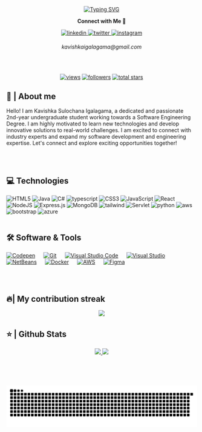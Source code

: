 <!--- Head -->
<p align="center">
 <a href="https://git.io/typing-svg"><img src="https://readme-typing-svg.demolab.com?font=JetBrains+Mono&weight=600&size=35&pause=1000&color=F78029&center=true&vCenter=true&width=435&lines=%3EHello+Wolrd!;I'm+Kavishka" alt="Typing SVG" /></a>
  <p align="center"><b>Connect with Me 🤝</b></p>
  <p align="center">
        <a href="https://www.linkedin.com/in/kavishka-sulochana/">
          <img src="https://user-images.githubusercontent.com/88904952/234979284-68c11d7f-1acc-4f0c-ac78-044e1037d7b0.png" alt="linkedin" height="50" width="50" />
        </a>
        <a href="https://x.com/ksigalagama/">
          <img src="https://user-images.githubusercontent.com/88904952/234980676-61bfb021-ecc8-48f7-88e6-34c1b06c4a58.png" alt="twitter" height="50" width="50" />
        </a>
        <a href="https://www.instagram.com/kavishka_sulochana//">
          <img src="https://user-images.githubusercontent.com/88904952/234981169-2dd1e58f-4b7e-468c-8213-034ba62156c3.png" alt="instagram" height="50" width="50" />
        </a>
      <div align="center">
        <h6>kavishkaigalagama@gmail.com</h6>
      </div>
  </p>
</p>

<br>

<!--- Counters -->
<p align="center">
  <a href="https://github.com/rom4nz/Simple-View-Counter">
    <img alt="views" title="GitHub profile views" src="https://komarev.com/ghpvc/?username=rom4nz&label=PROFILE+VIEWS&style=for-the-badge&color=red"/></a>
  <a href="https://github.com/rom4nz?tab=followers">
    <img alt="followers" title="Follow me on Github" src="https://custom-icon-badges.demolab.com/github/followers/rom4nz?color=236ad3&labelColor=1155ba&style=for-the-badge&logo=person-add&label=Followers&logoColor=white"/></a>
  <a href="https://github.com/rom4nz?tab=repositories&sort=stargazers">
    <img alt="total stars" title="Total stars on GitHub" src="https://custom-icon-badges.demolab.com/github/stars/rom4nz?color=55960c&style=for-the-badge&labelColor=488207&logo=star"/></a>
</p>

<!--- About me -->
<h2>📖 | About me</h2> 
Hello! I am Kavishka Sulochana Igalagama, a dedicated and passionate 2nd-year undergraduate student working towards a Software Engineering Degree. I am highly motivated to learn new technologies and develop innovative solutions to real-world challenges. I am excited to connect with industry experts and expand my software development and engineering expertise. Let's connect and explore exciting opportunities together!

<br><br>

<!--- Skills -->
## 💻 Technologies 

<div>
  <img alt="HTML5" src="https://img.shields.io/badge/html5-%23E34F26.svg?style=for-the-badge&logo=html5&logoColor=white"/>
  <img alt="Java" src="https://img.shields.io/badge/Java-ED8B00?style=for-the-badge&logo=java&logoColor=white"/>
  <img alt="C#" src="https://img.shields.io/badge/csharp-ED8B00?style=for-the-badge&logo=csharp&logoColor=white"/>
  <img alt="typescript" src="https://img.shields.io/badge/typescript-3178C6.svg?style=for-the-badge&logo=typescript&logoColor=white"/>
  <img alt="CSS3" src="https://img.shields.io/badge/css3-%231572B6.svg?style=for-the-badge&logo=css3&logoColor=white"/>
  <img alt="JavaScript" src="https://img.shields.io/badge/javascript-%23323330.svg?style=for-the-badge&logo=javascript&logoColor=%23F7DF1E"/>
  <img alt="React" src="https://img.shields.io/badge/react-%2320232a.svg?style=for-the-badge&logo=react&logoColor=%2361DAFB"/> 
  <img alt="NodeJS" src="https://img.shields.io/badge/node.js-%2343853D.svg?style=for-the-badge&logo=node-dot-js&logoColor=white"/>
  <img alt="Express.js" src="https://img.shields.io/badge/express.js-%23404d59.svg?style=for-the-badge&logo=express&logoColor=%2361DAFB"/>
  <img alt="MongoDB" src="https://img.shields.io/badge/MongoDB-%234ea94b.svg?style=for-the-badge&logo=mongodb&logoColor=white"/>
  <img alt="tailwind" src="https://img.shields.io/badge/Tailwind_CSS-38B2AC?style=for-the-badge&logo=tailwind-css&logoColor=white"/>
  <img alt="Servlet" src="https://img.shields.io/badge/Servlet-ED8B00?style=for-the-badge&logo=Servlet&logoColor=white"/>
  <img alt="python" src="https://img.shields.io/badge/Python-14354C?style=for-the-badge&logo=python&logoColor=white"/>
  <img alt="aws" src="https://img.shields.io/badge/Amazon_AWS-232F3E?style=for-the-badge&logo=amazon-aws&logoColor=white"/>
  <img alt="bootstrap" src="https://img.shields.io/badge/Bootstrap-563D7C?style=for-the-badge&logo=bootstrap&logoColor=white"/>
  <img alt="azure" src="https://img.shields.io/badge/Azure-0078D4?style=for-the-badge&logo=microsoftazure&logoColor=white"/> 
  <br><br>
</div>

<!--- Tools -->
## 🛠️ Software & Tools
 
<p>
    <a href="#"><img alt="Codepen" src="https://img.shields.io/badge/Codepen-000000?style=for-the-badge&logo=codepen&logoColor=white"></a>
  &emsp;
    <a href="#"><img alt="Git" src="https://img.shields.io/badge/Git-F05032?style=for-the-badge&logo=git&logoColor=white"></a>
  &emsp;
    <a href="#"><img alt="Visual Studio Code" src="https://img.shields.io/badge/Visual_Studio_Code-0078D4?style=for-the-badge&logo=visual%20studio%20code&logoColor=white"></a>
  &emsp;
    <a href="#"><img alt="Visual Studio" src="https://img.shields.io/badge/Visual_Studio-5C2D91?style=for-the-badge&logo=visual%20studio&logoColor=white"></a>
  &emsp;
    <a href="#"><img alt="NetBeans" src="https://img.shields.io/badge/NetBeans-A1C535?style=for-the-badge&logo=netbeans&logoColor=white"></a>
  &emsp;
    <a href="#"><img alt="Docker" src="https://img.shields.io/badge/Docker-2CA5E0?style=for-the-badge&logo=docker&logoColor=white"></a>
     &emsp;
    <a href="#"><img alt="AWS" src="https://img.shields.io/badge/Amazon_AWS-232F3E?style=for-the-badge&logo=amazon-aws&logoColor=white"></a>
  &emsp;
     <a href="#"><img alt="Figma" src="https://img.shields.io/badge/Figma-F24E1E?style=for-the-badge&logo=figma&logoColor=white"></a>
  &emsp; 
</p>

<br><br>

<!--- contribution streak -->
<h2>🔥| My contribution streak</h2>
<p align="center">
  <a href="https://github.com/DenverCoder1/github-readme-streak-stats">
    <img src="https://github-readme-streak-stats.herokuapp.com/?user=rom4nz#version3"/>
  </a>
</p>

<!--- Stats -->
<h2>⭐ | Github Stats </h2>
<div align="center">
  <a href="https://github.com/rom4nz">
    <img height="180em" src="https://github-readme-stats.vercel.app/api?username=rom4nz&show_icons=true&theme=default&include_all_commits=true&count_private=true"/>
    <img height="180em" src="https://github-readme-stats.vercel.app/api/top-langs/?username=rom4nz&layout=compact&langs_count=7&theme=default"/></a>
</div>

<br><br>

<!--- Snake Graph -->
<div align="center">
  <br>
  <img alt="snake eating my contributions" src="https://raw.githubusercontent.com/rom4nz/rom4nz/d036ac30c45a272e6ae29fd3c3c8fa9d9dc1e0f6/Gif/github-contribution-grid-snake.svg" />
  <br/>
</div>
